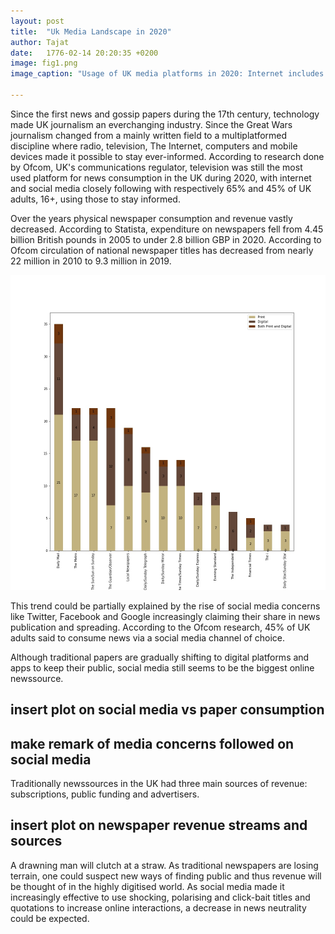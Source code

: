 ```yaml
---
layout: post
title:  "Uk Media Landscape in 2020"
author: Tajat
date:   1776-02-14 20:20:35 +0200
image: fig1.png
image_caption: "Usage of UK media platforms in 2020: Internet includes use of social media, podcasts and all other websites/apps accessed via any device, other websites/apps includes any non-social media internet source (including podcasts for the first time in 2020)"

---
```

Since the first news and gossip papers during the 17th century, technology made UK journalism an everchanging industry. Since the Great Wars journalism changed from a mainly written field to a multiplatformed discipline where radio, television, The Internet, computers and mobile devices made it possible to stay ever-informed.
According to research done by Ofcom, UK's communications regulator, television was still the most used platform for news consumption in the UK during 2020, with internet and social media closely following with respectively 65% and 45% of UK adults, 16+, using those to stay informed. 

Over the years physical newspaper consumption and revenue vastly decreased. According to Statista, expenditure on newspapers fell from 4.45 billion British pounds in 2005 to under 2.8 billion GBP in 2020.
According to Ofcom circulation of national newspaper titles has decreased from nearly 22 million in 2010 to 9.3 million in 2019.

![](printvsdigital.jpg)

This trend could be partially explained by the rise of social media concerns like Twitter, Facebook and Google increasingly claiming their share in news publication and spreading.
According to the Ofcom research, 45% of UK adults said to consume news via a social media channel of choice.

Although traditional papers are gradually shifting to digital platforms and apps to keep their public, social media still seems to be the biggest online newssource.

## insert plot on social media vs paper consumption ##

## make remark of media concerns followed on social media ##

 Traditionally newssources in the UK had three main sources of revenue: subscriptions, public funding and advertisers. 

## insert plot on newspaper revenue streams and sources ##

A drawning man will clutch at a straw. As traditional newspapers are losing terrain, one could suspect new ways of finding public and thus revenue will be thought of in the highly digitised world. 
As social media made it increasingly effective to use shocking, polarising and click-bait titles and quotations to increase online interactions, a decrease in news neutrality could be expected.

<!--more-->
